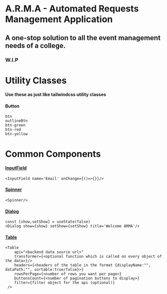 # A.R.M.A - Automated Requests Management Application

## A one-stop solution to all the event management needs of a college.

### W.I.P

<h1> Utility Classes </h1>
<h4> Use these as just like tailwindcss utility classes </h4>
<h4> Button </h4>

```
btn
outlineBtn
btn-green
btn-red
btn-yellow
```

<h1> Common Components </h1>

[<h4>InputField</h4>](https://github.com/coding-Studiovbit/ARMA/blob/master/client/src/components/InputField/InputField.tsx)

```
<InputField name='Email' onChange={()=>{}}/>
```

[<h4>Spinner</h4>](https://github.com/coding-Studiovbit/ARMA/blob/master/client/src/components/Spinner/Spinner.tsx)

```
<Spinner/>
```
[<h4>Dialog</h4>](https://github.com/coding-Studiovbit/ARMA/blob/master/client/src/components/Dialog/Dialog.tsx)

```
const [show,setShow] = useState(false)
<Dialog show={show} setShow={setShow} title='Welcome ARMA'/> 

```  
[<h4>Table</h4>](https://github.com/coding-Studiovbit/ARMA/blob/master/client/src/components/CustomTable.tsx)
```
<Table
    api="<backend data source url>"
    transformer={<optional function which is called on every object of the data>}/>
    headers={<headers of the table in the format {displayName:"", dataPath:"", sortable:true/false}>}
    rowsPerPage={<number of rows you want per page>}
    buttonsCount={<number of pagination buttons to display>}
    filter={filter object for the api (optional)}
 />
```
